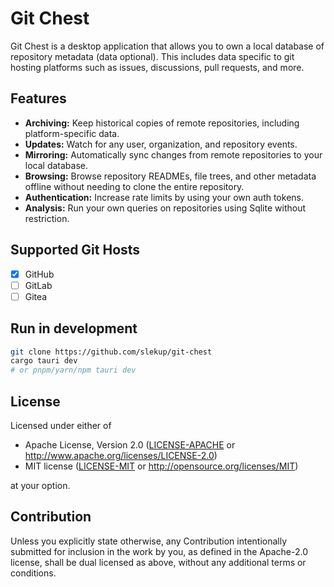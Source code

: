 # Git Chest

Git Chest is a desktop application that allows you to own a local database of repository metadata (data optional). This includes data specific to git hosting platforms such as issues, discussions, pull requests, and more.

## Features

- **Archiving:** Keep historical copies of remote repositories, including platform-specific data.
- **Updates:** Watch for any user, organization, and repository events.
- **Mirroring:** Automatically sync changes from remote repositories to your local database.
- **Browsing:** Browse repository READMEs, file trees, and other metadata offline without needing to clone the entire repository.
- **Authentication:** Increase rate limits by using your own auth tokens.
- **Analysis:** Run your own queries on repositories using Sqlite without restriction.

## Supported Git Hosts

- [x] GitHub
- [ ] GitLab
- [ ] Gitea

## Run in development

```sh
git clone https://github.com/slekup/git-chest
cargo tauri dev
# or pnpm/yarn/npm tauri dev
```

## License

Licensed under either of

- Apache License, Version 2.0
  ([LICENSE-APACHE](LICENSE-APACHE) or http://www.apache.org/licenses/LICENSE-2.0)
- MIT license
  ([LICENSE-MIT](LICENSE-MIT) or http://opensource.org/licenses/MIT)

at your option.

## Contribution

Unless you explicitly state otherwise, any Contribution intentionally submitted
for inclusion in the work by you, as defined in the Apache-2.0 license, shall be
dual licensed as above, without any additional terms or conditions.
